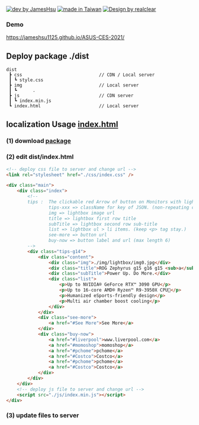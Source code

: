 [![dev by JamesHsu](https://img.shields.io/badge/Dev%20by-Jameshsu1125-green)](https://github.com/jameshsu1125/) [![made in Taiwan](https://img.shields.io/badge/Made%20in-Taiwan-orange)](https://github.com/jameshsu1125/) [![Design by realclear](https://img.shields.io/badge/Design%20by-瑞采數位科技-yellow)](http://realclear.com.tw/)

### Demo

https://jameshsu1125.github.io/ASUS-CES-2021/

## Deploy package ./dist

```
dist
 ┣ css                             // CDN / Local server
 ┃ ┗ style.css
 ┣ img                             // Local server
 ┃ ┗      .
 ┣ js                              // CDN server
 ┃ ┗ index.min.js
 ┗ index.html                      // Local server
```

## localization Usage [index.html](https://github.com/jameshsu1125/ASUS-CES-2021/blob/main/dist/index.html)

### (1) download [package](https://github.com/jameshsu1125/ASUS-CES-2021/archive/main.zip)

### (2) edit dist/index.html

```html
<!-- deploy css file to server and change url -->
<link rel="stylesheet" href="./css/index.css" />

<div class="main">
	<div class="index">
		<!--
		tips :  The clickable red Arrow of button on Monitors with lightbox infomation
				tips-xxx => className for key of JSON. (non-repeating class name for every item)
				img => lightbox image url
				title => lightbox first row title
				subTitle => lightbox second row sub-title
				list => lightbox ul > li items. (keep <p> tag stay.)
				see-more => button url
				buy-now => button label and url (max length 6)
		-->
		<div class="tips-g14">
			<div class="content">
				<div class="img">./img/lightbox/img0.jpg</div>
				<div class="title">ROG Zephyrus g15 g16 g15 <sub>a</sub><sup>b</sup></div>
				<div class="subTitle">Power Up. Do More.</div>
				<div class="list">
					<p>Up to NVIDIA® GeForce RTX™ 3090 GPU</p>
					<p>Up to 16-core AMD® Ryzen™ R9-3950X CPU</p>
					<p>Humanized eSports-friendly design</p>
					<p>Multi air chamber boost cooling</p>
				</div>
			</div>
			<div class="see-more">
				<a href="#See More">See More</a>
			</div>
			<div class="buy-now">
				<a href="#liverpool">www.liverpool.com</a>
				<a href="#momoshop">momoshop</a>
				<a href="#pchome">pchome</a>
				<a href="#Costco">Costco</a>
				<a href="#pchome">pchome</a>
				<a href="#Costco">Costco</a>
			</div>
		</div>
	</div>
	<!-- deploy js file to server and change url -->
	<script src="./js/index.min.js"></script>
</div>
```

### (3) update files to server
